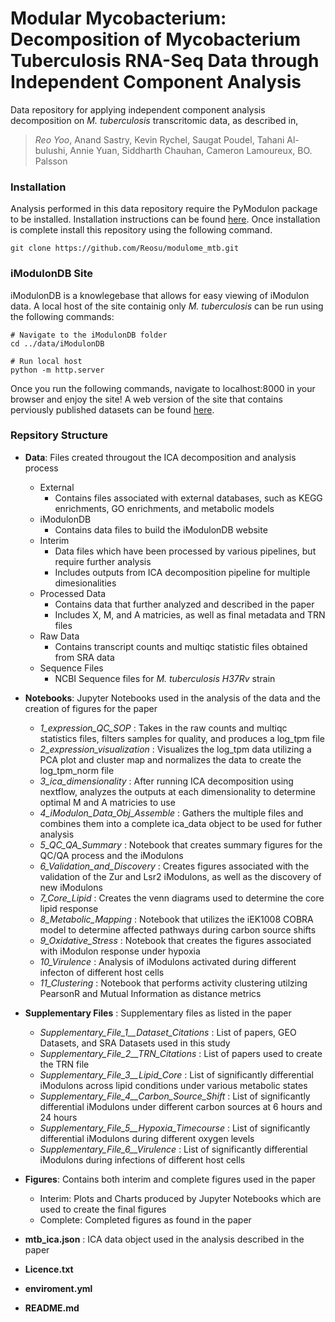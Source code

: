 # Modular Mycobacterium: Decomposition of Mycobacterium Tuberculosis RNA-Seq Data through Independent Component Analysis

Data repository for applying independent component analysis decomposition on *M. tuberculosis* transcritomic data, as described in, 

> *Reo Yoo*, Anand Sastry, Kevin Rychel, Saugat Poudel, Tahani Al-bulushi, Annie Yuan, Siddharth Chauhan, Cameron Lamoureux, BO. Palsson 

### Installation

Analysis performed in this data repository require the PyModulon package to be installed. Installation instructions can be found <a href="https://github.com/SBRG/pymodulon">here</a>. 
Once installation is complete install this repository using the following command.
~~~~~~~~~~~~
git clone https://github.com/Reosu/modulome_mtb.git
~~~~~~~~~~~~

### iModulonDB Site

iModulonDB is a knowlegebase that allows for easy viewing of iModulon data. A local host of the site containig only *M. tuberculosis* can be run using the following commands:
~~~~~~~~~~~
# Navigate to the iModulonDB folder
cd ../data/iModulonDB

# Run local host
python -m http.server
~~~~~~~~~~~
Once you run the following commands, navigate to localhost:8000 in your browser and enjoy the site! A web version of the site that contains perviously published datasets can be found <a href="https://imodulondb.org/">here</a>.

### Repsitory Structure
+ **Data**: Files created througout the ICA decomposition and analysis process
  + External
    + Contains files associated with external databases, such as KEGG enrichments, GO enrichments, and metabolic models
  + iModulonDB
    + Contains data files to build the iModulonDB website
  + Interim
    + Data files which have been processed by various pipelines, but require further analysis
    + Includes outputs from ICA decomposition pipeline for multiple dimesionalities
  + Processed Data
    + Contains data that further analyzed and described in the paper
    + Includes X, M, and A matricies, as well as final metadata and TRN files
  + Raw Data
    + Contains transcript counts and multiqc statistic files obtained from SRA data
  + Sequence Files
    + NCBI Sequence files for *M. tuberculosis H37Rv* strain

+ **Notebooks**: Jupyter Notebooks used in the analysis of the data and the creation of figures for the paper
  + *1_expression_QC_SOP* : Takes in the raw counts and multiqc statistics files, filters samples for quality, and produces a log_tpm file
  + *2_expression_visualization* : Visualizes the log_tpm data utilizing a PCA plot and cluster map and normalizes the data to create the log_tpm_norm file
  + *3_ica_dimensionality* : After running ICA decomposition using nextflow, analyzes the outputs at each dimensionality to determine optimal M and A matricies to use
  + *4_iModulon_Data_Obj_Assemble* : Gathers the multiple files and combines them into a complete ica_data object to be used for futher analysis
  + *5_QC_QA_Summary* : Notebook that creates summary figures for the QC/QA process and the iModulons
  + *6_Validation_and_Discovery* : Creates figures associated with the validation of the Zur and Lsr2 iModulons, as well as the discovery of new iModulons
  + *7_Core_Lipid* : Creates the venn diagrams used to determine the core lipid response
  + *8_Metabolic_Mapping* : Notebook that utilizes the iEK1008 COBRA model to determine affected pathways during carbon source shifts
  + *9_Oxidative_Stress* : Notebook that creates the figures associated with iModulon response under hypoxia
  + *10_Virulence* : Analysis of iModulons activated during different infecton of different host cells
  + *11_Clustering* : Notebook that performs activity clustering utilzing PearsonR and Mutual Information as distance metrics

+ **Supplementary Files** : Supplementary files as listed in the paper
  + *Supplementary_File_1__Dataset_Citations* : List of papers, GEO Datasets, and SRA Datasets used in this study
  + *Supplementary_File_2__TRN_Citations* : List of papers used to create the TRN file
  + *Supplementary_File_3__Lipid_Core* : List of significantly differential iModulons across lipid conditions under various metabolic states
  + *Supplementary_File_4__Carbon_Source_Shift* : List of significantly differential iModulons under different carbon sources at 6 hours and 24 hours
  + *Supplementary_File_5__Hypoxia_Timecourse* : List of significantly differential iModulons during different oxygen levels
  + *Supplementary_File_6__Virulence* : List of significantly differential iModulons during infections of different host cells

+ **Figures**: Contains both interim and complete figures used in the paper
  + Interim: Plots and Charts produced by Jupyter Notebooks which are used to create the final figures
  + Complete: Completed figures as found in the paper

+ **mtb_ica.json** : ICA data object used in the analysis described in the paper
+ **Licence.txt**
+ **enviroment.yml**
+ **README.md**